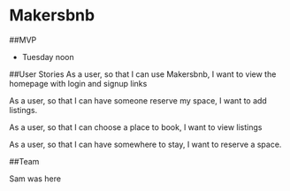 # Makersbnb

##MVP
* Tuesday noon

##User Stories
As a user, so that I can use Makersbnb,
I want to view the homepage with login and signup links

As a user, so that I can have someone reserve my space,
I want to add listings.

As a user, so that I can choose a place to book,
I want to view listings

As a user, so that I can have somewhere to stay,
I want to reserve a space.

##Team

Sam was here
